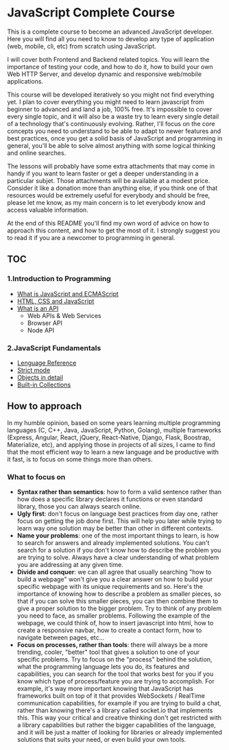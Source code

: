 # JavaScript Complete Course

This is a complete course to become an advanced JavaScript developer. Here you will find all you need to know to develop any type of application (web, mobile, cli, etc) from scratch using JavaScript.

I will cover both Frontend and Backend related topics. You will learn the importance of testing your code, and how to do it, how to build your own Web HTTP Server, and develop dynamic and responsive web/mobile applications.

This course will be developed iteratively so you might not find everything yet. I plan to cover everything you might need to learn javascript from beginner to advanced and land a job, 100% free. It's impossible to cover every single topic, and it will also be a waste try to learn every single detail of a technology that's continuously evolving. Rather, I'll focus on the core concepts you need to understand to be able to adapt to newer features and best practices, once you get a solid basis of JavaScript and programming in general, you'll be able to solve almost anything with some logical thinking and online searches.

The lessons will probably have some extra attachments that may come in handy if you want to learn faster or get a deeper understanding in a particular subjet. Those attachments will be available at a modest price. Consider it like a donation more than anything else, if you think one of that resources would be extremely useful for everybody and should be free, please let me know, as my main concern is to let everybody know and access valuable information.

At the end of this README you'll find my own word of advice on how to approach this content, and how to get the most of it. I strongly suggest you to read it if you are a newcomer to programming in general.

## TOC

### 1.Introduction to Programming

* [What is JavaScript and ECMAScript](./intro/README.md)
* [HTML, CSS and JavaScript](./intro/html-css.md)
* [What is an API](./intro/apis.md)
	* Web APIs & Web Services
	* Browser API
  * Node API

### 2.JavaScript Fundamentals

* [Lenguage Reference](https://developer.mozilla.org/en-US/docs/Web/JavaScript/Reference)
* [Strict mode](./vanilla/strict.md)
* [Objects in detail](./vanilla/objects.md)
* [Built-in Collections](./vanilla/collections.md)


## How to approach

In my humble opinion, based on some years learning multiple programming languages (C, C++, Java, JavaScript, Python, Golang), multiple frameworks (Express, Angular, React, jQuery, React-Native, Django, Flask, Boostrap, Materialize, etc), and applying those in projects of all sizes, I came to find that the most efficient way to learn a new language and be productive with it fast, is to focus on some things more than others.

### What to focus on

* __Syntax rather than semantics__: how to form a valid sentence rather than how does a specific library declares it functions or even standard library, those you can always search online.
* __Ugly first__: don't focus on language best practices from day one, rather focus on getting the job done first. This will help you later while trying to learn way one solution may be better than other in different contexts.
* __Name your problems__: one of the most important things to learn, is how to search for answers and already implemented solutions. You can't search for a solution if you don't know how to describe the problem you are trying to solve. Always have a clear understanding of what problem you are addressing at any given time.
* __Divide and conquer__: we can all agree that usually searching "how to build a webpage" won't give you a clear answer on how to build your specific webpage with its unique requirements and so. Here's the importance of knowing how to describe a problem as smaller pieces, so that if you can solve this smaller pieces, you can then combine them to give a proper solution to the bigger problem. Try to think of any problem you need to face, as smaller problems. Following the example of the webpage, we could think of, how to insert javascript into html, how to create a responsive navbar, how to create a contact form, how to navigate between pages, etc...
* __Focus on processes, rather than tools__: there will always be a more trending, cooler, "better" tool that gives a solution to one of your specific problems. Try to focus on the "process" behind the solution, what the programming language lets you do, its features and capabilities, you can search for the tool that works best for you if you know which type of process/feature you are trying to accomplish. For example, it's way more important knowing that JavaScript has frameworks built on top of it that provides WebSockets / RealTime communication capabilities, for example if you are trying to build a chat, rather than knowing there's a library called socket.io that implements this. This way your critical and creative thinking don't get restricted with a library capabilities but rather the bigger capabilities of the language, and it will be just a matter of looking for libraries or already implemented solutions that suits your need, or even build your own tools.
